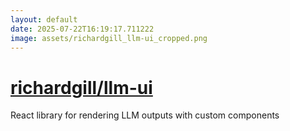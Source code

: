 ```yaml
---
layout: default
date: 2025-07-22T16:19:17.711222
image: assets/richardgill_llm-ui_cropped.png
---
```


# [richardgill/llm-ui](https://github.com/richardgill/llm-ui)

React library for rendering LLM outputs with custom components
